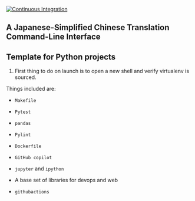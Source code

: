 [![Continuous Integration](https://github.com/CanYouTeachMeHowToCode/Named-Entity-Recognition-CLI/actions/workflows/cicd.yml/badge.svg)](https://github.com/CanYouTeachMeHowToCode/Named-Entity-Recognition-CLI/actions/workflows/cicd.yml)
## A Japanese-Simplified Chinese Translation Command-Line Interface

## Template for Python projects 

1. First thing to do on launch is to open a new shell and verify virtualenv is sourced.

Things included are:

* `Makefile`

* `Pytest`

* `pandas`

* `Pylint`

* `Dockerfile`

* `GitHub copilot`

* `jupyter` and `ipython` 

* A base set of libraries for devops and web

* `githubactions` 

